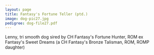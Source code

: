 ```yaml
---
layout: page
title: Fantasy's Fortune Teller (ptd.)
image: dog-pic27.jpg
pedigree: dog-file27.pdf
---
```

Lenny, tri smooth dog sired by CH Fantasy's Fortune Hunter, ROM ex Fantasy's Sweet Dreams (a CH Fantasy's
Bronze Talisman, ROM, ROMP daughter)
